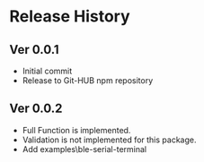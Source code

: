 # Release History
## Ver 0.0.1
- Initial commit
- Release to Git-HUB npm repository

## Ver 0.0.2
- Full Function is implemented.
- Validation is not implemented for this package.
- Add examples\ble-serial-terminal

